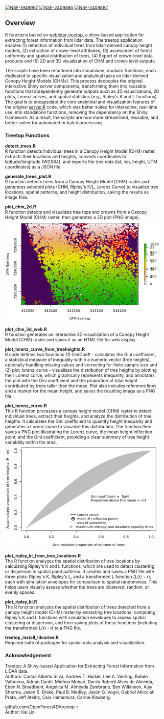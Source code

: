 [![NSF-1948997](https://img.shields.io/badge/NSF-2409885-blue.svg)](https://nsf.gov/awardsearch/showAward?AWD_ID=2409885) [![NSF-2409886](https://img.shields.io/badge/NSF-2409886-blue.svg)](https://nsf.gov/awardsearch/showAward?AWD_ID=2409886) [![NSF-2409887](https://img.shields.io/badge/NSF-2409887-blue.svg)](https://nsf.gov/awardsearch/showAward?AWD_ID=2409887)


## Overview
R functions based on [weblidar-treetop](https://github.com/carlos-alberto-silva/weblidar-treetop/), a shiny-based application for extracting forest information from lidar data. The treetop application enables (1) detection of individual trees from lidar-derived canopy height models, (2) extraction of crown-level attributes, (3) assessment of forest uniformity and spatial distribution of trees, (4) Export of crown-level data products and (5) 2D and 3D visualization of CHM and crown-level outputs.

The scripts have been refactored into standalone, modular functions, each dedicated to specific visualization and analytical tasks on lidar-derived Canopy Height Models (CHMs). This process decouples the original interactive Shiny server components, transforming them into reusable functions that independently generate outputs such as 3D visualizations, 2D plots, Lorenz curves, and spatial statistics (e.g., Ripley's K and L functions). The goal is to encapsulate the core analytical and visualization features of the original [server.R](https://github.com/carlos-alberto-silva/weblidar-treetop/blob/master/inst/app/server.r) code, which was better suited for interactive, real-time use, into standalone functions, removing the dependency on the Shiny framework. As a result, the scripts are now more streamlined, reusable, and better suited for automated or batch processing.

### Treetop Functions

**detect_trees.R**  
R function detects individual trees in a Canopy Height Model (CHM) raster, extracts their locations and heights, converts coordinates to latitude/longitude (WGS84), and exports the tree data (lat, lon, height, UTM coordinates) as a JSON file.

**generate_trees_plot.R**  
R function detects trees from a Canopy Height Model (CHM) raster and generates selected plots (CHM, Ripley's K/L, Lorenz Curve) to visualize tree locations, spatial patterns, and height distribution, saving the results as image files.

**plot_chm_2d.R**  
R function detects and visualizes tree tops and crowns from a Canopy Height Model (CHM) raster, then generates a 2D plot (PNG image).  
![CHM 2D Plot](https://raw.githubusercontent.com/OpenForest4D/treetop-r/refs/heads/main/doc/images/chm_plot_2d.png)

**plot_chm_3d_web.R**  
R function generates an interactive 3D visualization of a Canopy Height Model (CHM) raster and saves it as an HTML file for web display.

**plot_lorenz_curve_from_treeheights.R**  
R code defines two functions (1) GiniCoeff - calculates the Gini coefficient, a statistical measure of inequality within a numeric vector (tree heights), optionally handling missing values and correcting for finite sample size and (2) plot_lorenz_curve - visualizes the distribution of tree heights by plotting their Lorenz curve, which graphically represents inequality, and annotates the plot with the Gini coefficient and the proportion of total height contributed by trees taller than the mean. Plot also includes reference lines and a marker for the mean height, and saves the resulting image as a PNG file.

**plot_lorenz_curve.R**  
This R function processes a canopy height model (CHM) raster to detect individual trees, extract their heights, and analyze the distribution of tree heights. It calculates the Gini coefficient to quantify height inequality and generates a Lorenz curve to visualize this distribution. The function then saves a PNG plot illustrating the Lorenz curve, the mean height inflection point, and the Gini coefficient, providing a clear summary of tree height variability within the area.  
![Lorenz Curve](https://raw.githubusercontent.com/OpenForest4D/treetop-r/refs/heads/main/doc/images/lorenz_curve.png)

**plot_ripley_kl_from_tree_locations.R**  
The R function analyzes the spatial distribution of tree locations by calculating Ripley's K and L functions, which are used to detect clustering or dispersion in spatial point patterns. It creates and saves a PNG file with three plots: Ripley's K, Ripley's L, and a transformed L function ($L(r) - r$), each with simulation envelopes for comparison to spatial randomness. This helps users visually assess whether the trees are clustered, random, or evenly spaced.

**plot_ripley_kl.R**  
The R function analyzes the spatial distribution of trees detected from a canopy height model (CHM) raster by extracting tree locations, computing Ripley's K and L functions with simulation envelopes to assess spatial clustering or dispersion, and then saving plots of these functions (including the transformed L(r) - r) to a PNG file.

**treetop_install_libraries.R**  
Required suite of packages for spatial data analysis and visualization.

### Acknowledgement

Treetop: A Shiny-based Application for Extracting Forest Information from LiDAR data.  
Authors: Carlos Alberto Silva, Andrew T. Hudak, Lee A. Vierling, Ruben Valbuena, Adrian Cardil, Midhun Mohan, Danilo Roberti Alves de Almeida, Eben N. Broadbent, Angelica M. Almeyda Zambrano, Ben Wilkinson, Ajay Sharma, Jason B. Drake, Paul B. Medley, Jason G. Vogel, Gabriel Atticciati Prata, Jeff Atkins, Caio Hamamura, Carine Klauberg.

github.com/OpenForest4D/treetop-r  
Author: Kai Lin
